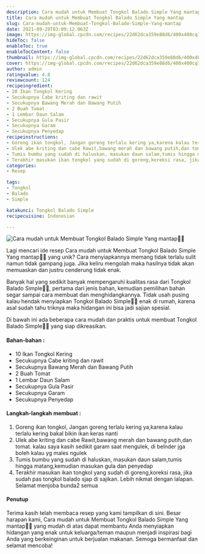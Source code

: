 ```yaml
---
description: Cara mudah untuk Membuat Tongkol Balado Simple Yang mantap"
title: Cara mudah untuk Membuat Tongkol Balado Simple Yang mantap
slug: Cara-mudah-untuk-Membuat-Tongkol-Balado-Simple-Yang-mantap
date: 2021-09-29T03:09:12.063Z
image: https://img-global.cpcdn.com/recipes/22d62dca359e88d6/400x400cq70/photo.jpg
hideToc: false
enableToc: true
enableTocContent: false
thumbnail: https://img-global.cpcdn.com/recipes/22d62dca359e88d6/400x400cq70/photo.jpg
cover: https://img-global.cpcdn.com/recipes/22d62dca359e88d6/400x400cq70/photo.jpg
author: admin
ratingvalue: 4.8
reviewcount: 124
recipeingredient:
- 10 Ikan Tongkol Kering
- Secukupnya Cabe kriting dan rawit
- Secukupnya Bawang Merah dan Bawang Putih
- 2 Buah Tomat
- 1 Lembar Daun Salam
- Secukupnya Gula Pasir
- Secukupnya Garam
- Secukupnya Penyedap
recipeinstructions:
- Goreng ikan tongkol, Jangan goreng terlalu kering ya,karena kalau terlalu kering bakal bikin ikan keras nanti
- Ulek abe kriting dan cabe Rawit,bawang merah dan bawang putih,dan tomat. kalau saya kasih sedikit garam saat mengulek, di belnder jga boleh kalau yg males ngulek
- Tumis bumbu yang sudah di haluskan, masukan daun salam,tumis hingga matang,kemudian masukan gula dan penyedap
- Terakhir masukan ikan tongkol yang sudah di goreng,koreksi rasa, jika sudah pas tongkol balado sjap di sajikan. Lebih nikmat dengan lalapan. Selamat menjoba bunda2 semua
categories:
- Resep

tags:
- Tongkol
- Balado
- Simple

katakunci: Tongkol Balado Simple
recipecuisine: Indonesian

---
```


![Cara mudah untuk Membuat Tongkol Balado Simple Yang mantap👩‍🍳](https://img-global.cpcdn.com/recipes/22d62dca359e88d6/400x400cq70/photo.jpg)

Lagi mencari ide resep Cara mudah untuk Membuat Tongkol Balado Simple Yang mantap👩‍🍳 yang unik? Cara menyiapkannya memang tidak terlalu sulit namun tidak gampang juga. Jika keliru mengolah maka hasilnya tidak akan memuaskan dan justru cenderung tidak enak.

Banyak hal yang sedikit banyak mempengaruhi kualitas rasa dari Tongkol Balado Simple👩‍🍳, pertama dari jenis bahan, kemudian pemilihan bahan segar sampai cara membuat dan menghidangkannya. Tidak usah pusing kalau hendak menyiapkan Tongkol Balado Simple👩‍🍳 enak di rumah, karena asal sudah tahu triknya maka hidangan ini bisa jadi sajian spesial.

Di bawah ini ada beberapa cara mudah dan praktis untuk membuat Tongkol Balado Simple👩‍🍳 yang siap dikreasikan.

<!--inarticleads1-->

#### Bahan-bahan :

- 10 Ikan Tongkol Kering
- Secukupnya Cabe kriting dan rawit
- Secukupnya Bawang Merah dan Bawang Putih
- 2 Buah Tomat
- 1 Lembar Daun Salam
- Secukupnya Gula Pasir
- Secukupnya Garam
- Secukupnya Penyedap

<!--inarticleads2-->

#### Langkah-langkah membuat :

1. Goreng ikan tongkol, Jangan goreng terlalu kering ya,karena kalau terlalu kering bakal bikin ikan keras nanti
1. Ulek abe kriting dan cabe Rawit,bawang merah dan bawang putih,dan tomat. kalau saya kasih sedikit garam saat mengulek, di belnder jga boleh kalau yg males ngulek
1. Tumis bumbu yang sudah di haluskan, masukan daun salam,tumis hingga matang,kemudian masukan gula dan penyedap
1. Terakhir masukan ikan tongkol yang sudah di goreng,koreksi rasa, jika sudah pas tongkol balado sjap di sajikan. Lebih nikmat dengan lalapan. Selamat menjoba bunda2 semua

#### Penutup

Terima kasih telah membaca resep yang kami tampilkan di sini. Besar harapan kami, Cara mudah untuk Membuat Tongkol Balado Simple Yang mantap👩‍🍳 yang mudah di atas dapat membantu Anda menyiapkan hidangan yang enak untuk keluarga/teman maupun menjadi inspirasi bagi Anda yang berkeinginan untuk berjualan makanan. Semoga bermanfaat dan selamat mencoba!